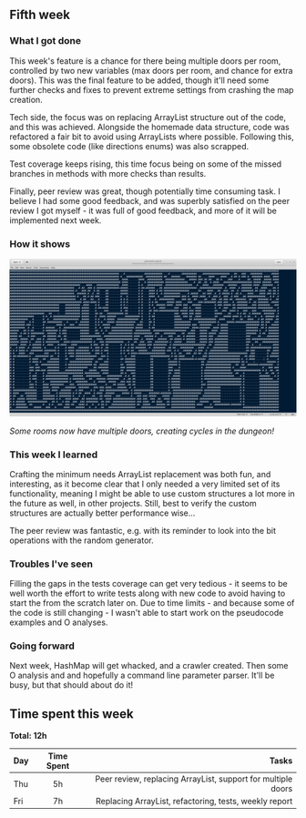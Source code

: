 ## Fifth week

### What I got done
This week's feature is a chance for there being multiple doors per room, controlled by two new variables (max doors per room, and chance for extra doors). This was the final feature to be added, though it'll need some further checks and fixes to prevent extreme settings from crashing the map creation.

Tech side, the focus was on replacing ArrayList structure out of the code, and this was achieved. Alongside the homemade data structure, code was refactored a fair bit to avoid using ArrayLists where possible. Following this, some obsolete code (like directions enums) was also scrapped.

Test coverage keeps rising, this time focus being on some of the missed branches in methods with more checks than results.

Finally, peer review was great, though potentially time consuming task. I believe I had some good feedback, and was superbly satisfied on the peer review I got myself - it was full of good feedback, and more of it will be implemented next week.

### How it shows
![Multiple doors!](https://github.com/Granigan/dungeongenerator/blob/master/documents/images/mapcap1_week5.png)

*Some rooms now have multiple doors, creating cycles in the dungeon!*

### This week I learned
Crafting the minimum needs ArrayList replacement was both fun, and interesting, as it become clear that I only needed a very limited set of its functionality, meaning I might be able to use custom structures a lot more in the future as well, in other projects. Still, best to verify the custom structures are actually better performance wise...

The peer review was fantastic, e.g. with its reminder to look into the bit operations with the random generator. 

### Troubles I've seen
Filling the gaps in the tests coverage can get very tedious - it seems to be well worth the effort to write tests along with new code to avoid having to start the from the scratch later on. Due to time limits - and because some of the code is still changing - I wasn't able to start work on the pseudocode examples and O analyses.

### Going forward
Next week, HashMap will get whacked, and a crawler created. Then some O analysis and and hopefully a command line parameter parser. It'll be busy, but that should about do it!

## Time spent this week
**Total: 12h**

| Day	| Time Spent	| Tasks	|
| ------|:-------------:|------:|
| Thu	| 5h		| Peer review, replacing ArrayList, support for multiple doors |
| Fri	| 7h		| Replacing ArrayList, refactoring, tests, weekly report |

